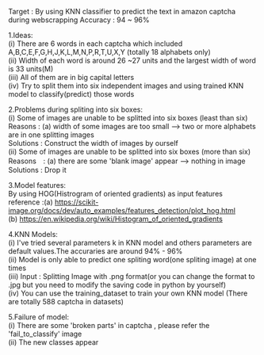Target : By using KNN classifier to predict the text in amazon captcha during webscrapping
Accuracy : 94 ~ 96%

1.Ideas: <br> 
  \(i) There are 6 words in each captcha which included A,B,C,E,F,G,H,J,K,L,M,N,P,R,T,U,X,Y (totally 18 alphabets only) <br>
  \(ii) Width of each word is around 26 ~27 units and the largest width of word is 33 units(M) <br>
  \(iii) All of them are in big capital letters <br>
  \(iv) Try to split them into six independent images and using trained KNN model to classify(predict) those words <br>
 
2.Problems during spliting into six boxes: <br>
  (i) Some of images are unable to be splitted into six boxes (least than six) <br>
	Reasons : (a) width of some images are too small --> two or more alphabets are in one splitting images <br>
	Solutions : Construct the width of images by ourself <br>
  (ii) Some of images are unable to be splitted into six boxes (more than six) <br>
	Reasons　: (a) there are some 'blank image' appear --> nothing in image <br>
	Solutions : Drop it <br>

3.Model features: <br>
  By using HOG(Histrogram of oriented gradients) as input features <br>
	reference :(a) https://scikit-image.org/docs/dev/auto_examples/features_detection/plot_hog.html <br>
		   (b) https://en.wikipedia.org/wiki/Histogram_of_oriented_gradients <br>

4.KNN Models: <br>
  (i) I've tried several parameters k in KNN model and others parameters are default values.The accuraries are around 94% - 96%  <br>
  (ii) Model is only able to predict one spliting word(one spliting image) at one times <br>
  (iii) Input : Splitting Image with .png format(or you can change the format to .jpg but you need to modify the saving code in python by yourself) <br> 
  (iv) You can use the training_dataset to train your own KNN model (There are totally 588 captcha in datasets) <br>

5.Failure of model: <br>
  (i) There are some 'broken parts' in captcha , please refer the 'fail_to_classify' image <br>
  (ii) The new classes appear  <br>
